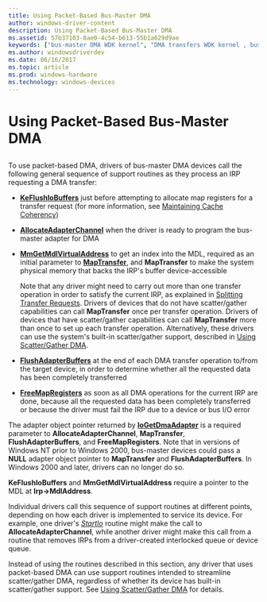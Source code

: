 ```yaml
---
title: Using Packet-Based Bus-Master DMA
author: windows-driver-content
description: Using Packet-Based Bus-Master DMA
ms.assetid: 57b37103-8ae0-4c54-b613-55b1a629d9ae
keywords: ["bus-master DMA WDK kernel", "DMA transfers WDK kernel , bus-master DMA", "adapter objects WDK kernel , bus-master DMA"]
ms.author: windowsdriverdev
ms.date: 06/16/2017
ms.topic: article
ms.prod: windows-hardware
ms.technology: windows-devices
---
```


# Using Packet-Based Bus-Master DMA


## <a href="" id="ddk-using-packet-based-bus-master-dma-kg"></a>


To use packet-based DMA, drivers of bus-master DMA devices call the following general sequence of support routines as they process an IRP requesting a DMA transfer:

-   [**KeFlushIoBuffers**](https://msdn.microsoft.com/library/windows/hardware/ff552041) just before attempting to allocate map registers for a transfer request (for more information, see [Maintaining Cache Coherency](maintaining-cache-coherency.md))

-   [**AllocateAdapterChannel**](https://msdn.microsoft.com/library/windows/hardware/ff540573) when the driver is ready to program the bus-master adapter for DMA

-   [**MmGetMdlVirtualAddress**](https://msdn.microsoft.com/library/windows/hardware/ff554539) to get an index into the MDL, required as an initial parameter to [**MapTransfer**](https://msdn.microsoft.com/library/windows/hardware/ff554402), and **MapTransfer** to make the system physical memory that backs the IRP's buffer device-accessible

    Note that any driver might need to carry out more than one transfer operation in order to satisfy the current IRP, as explained in [Splitting Transfer Requests](splitting-dma-transfer-requests.md). Drivers of devices that do not have scatter/gather capabilities can call **MapTransfer** once per transfer operation. Drivers of devices that have scatter/gather capabilities can call **MapTransfer** more than once to set up each transfer operation. Alternatively, these drivers can use the system's built-in scatter/gather support, described in [Using Scatter/Gather DMA](using-scatter-gather-dma.md).

-   [**FlushAdapterBuffers**](https://msdn.microsoft.com/library/windows/hardware/ff545917) at the end of each DMA transfer operation to/from the target device, in order to determine whether all the requested data has been completely transferred

-   [**FreeMapRegisters**](https://msdn.microsoft.com/library/windows/hardware/ff546513) as soon as all DMA operations for the current IRP are done, because all the requested data has been completely transferred or because the driver must fail the IRP due to a device or bus I/O error

The adapter object pointer returned by [**IoGetDmaAdapter**](https://msdn.microsoft.com/library/windows/hardware/ff549220) is a required parameter to **AllocateAdapterChannel**, **MapTransfer**, **FlushAdapterBuffers**, and **FreeMapRegisters**. Note that in versions of Windows NT prior to Windows 2000, bus-master devices could pass a **NULL** adapter object pointer to **MapTransfer** and **FlushAdapterBuffers**. In Windows 2000 and later, drivers can no longer do so.

**KeFlushIoBuffers** and **MmGetMdlVirtualAddress** require a pointer to the MDL at **Irp-&gt;MdlAddress**.

Individual drivers call this sequence of support routines at different points, depending on how each driver is implemented to service its device. For example, one driver's [*StartIo*](https://msdn.microsoft.com/library/windows/hardware/ff563858) routine might make the call to **AllocateAdapterChannel**, while another driver might make this call from a routine that removes IRPs from a driver-created interlocked queue or device queue.

Instead of using the routines described in this section, any driver that uses packet-based DMA can use support routines intended to streamline scatter/gather DMA, regardless of whether its device has built-in scatter/gather support. See [Using Scatter/Gather DMA](using-scatter-gather-dma.md) for details.

 

 




